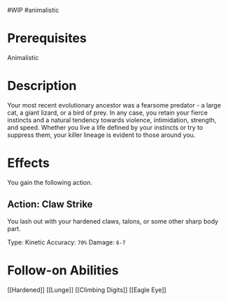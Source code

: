 #WIP #animalistic

# Prerequisites

Animalistic

# Description

Your most recent evolutionary ancestor was a fearsome predator - a large cat, a giant lizard, or a bird of prey. In any case, you retain your fierce instincts and a natural tendency towards violence, intimidation, strength, and speed. Whether you live a life defined by your instincts or try to suppress them, your killer lineage is evident to those around you.

# Effects

You gain the following action.

## Action: Claw Strike

You lash out with your hardened claws, talons, or some other sharp body part.

Type: Kinetic
Accuracy: `70%`
Damage: `6-7`

# Follow-on Abilities

[[Hardened]]
[[Lunge]]
[[Climbing Digits]]
[[Eagle Eye]]